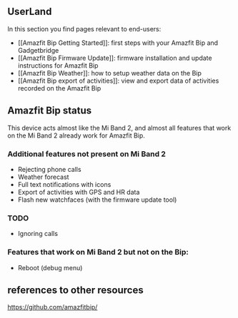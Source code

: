 ## UserLand
In this section you find pages relevant to end-users:

- [[Amazfit Bip Getting Started]]: first steps with your Amazfit Bip and Gadgetbridge
- [[Amazfit Bip Firmware Update]]: firmware installation and update instructions for Amazfit Bip
- [[Amazfit Bip Weather]]: how to setup weather data on the Bip
- [[Amazfit Bip export of activities]]: view and export data of activities recorded on the Amazfit Bip

## Amazfit Bip status

This device acts almost like the Mi Band 2, and almost all features that work on the Mi Band 2 already work for Amazfit Bip. 

### Additional features not present on Mi Band 2

* Rejecting phone calls
* Weather forecast
* Full text notifications with icons
* Export of activities with GPS and HR data
* Flash new watchfaces (with the firmware update tool)

### TODO

* Ignoring calls

### Features that work on Mi Band 2 but not on the Bip:

* Reboot (debug menu)

## references to other resources
https://github.com/amazfitbip/
